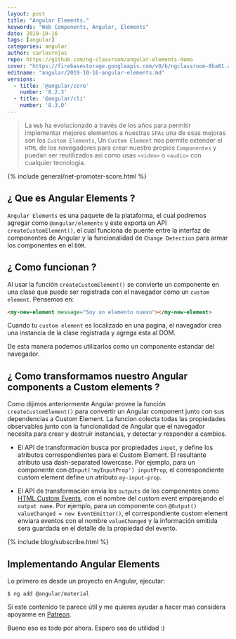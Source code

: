 ```yaml
---
layout: post
title: "Angular Elements."
keywords: "Web Components, Angular, Elements"
date: 2019-10-16
tags: [angular]
categories: angular
author: carlosrojas
repo: https://github.com/ng-classroom/angular-elements-demo
cover: "https://firebasestorage.googleapis.com/v0/b/ngclassroom-8ba81.appspot.com/o/posts%2F2019-10-16-angular-elements%2FCOVER.png?alt=media&token=ab87d9dd-6edf-4c9c-a0ed-36b8a020ce2d"
editname: "angular/2019-10-16-angular-elements.md"
versions:
  - title: '@angular/core'
    number: '8.2.3'
  - title: '@angular/cli'
    number: '8.3.0'
---
```


> La `Web` ha evolucionado a través de los años para permitir implementar mejores elementos a nuestras `SPAs` una de esas mejoras son los `Custom Elements`, Un `Custom Element` nos permite extender el `HTML` de los navegadores para crear nuestro propios `Componentes` y puedan ser reutilizados asi como usas `<video>` o `<audio>` con cualquier tecnologia. 

<!--summary-->

<amp-img width="810" height="450" layout="responsive" src="https://firebasestorage.googleapis.com/v0/b/ngclassroom-8ba81.appspot.com/o/posts%2F2019-10-16-angular-elements%2FCOVER.png?alt=media&token=ab87d9dd-6edf-4c9c-a0ed-36b8a020ce2d"></amp-img>

{% include general/net-promoter-score.html %}

## ¿ Que es Angular Elements ?

`Angular Elements` es una paquete de la plataforma, el cual podremos agregar como `@angular/elements` y este exporta un API `createCustomElement()`, el cual funciona de puente entre la interfaz de componentes de Angular y la funcionalidad de `Change Detection` para armar los componentes en el `DOM`.

## ¿ Como funcionan ?

Al usar la función `createCustomElement()` se convierte un componente en una clase que puede ser registrada con el navegador como un `custom element`. Pensemos en:

```html
<my-new-element message="Soy un elemento nuevo"></my-new-element>
```

Cuando tu `custom element` es localizado en una pagina, el navegador crea una instancia de la clase registrada y agrega esta al DOM.

<amp-img width="600" height="360" layout="responsive" src="https://firebasestorage.googleapis.com/v0/b/ngclassroom-8ba81.appspot.com/o/posts%2F2019-10-16-angular-elements%2FcustomElement1.png?alt=media&token=ba144e4c-21e1-4e25-895f-e87d491de332"></amp-img>

De esta manera podemos utilizarlos como un componente estandar del navegador.

## ¿ Como transformamos nuestro Angular components a Custom elements ?

Como dijimos anteriormente Angular provee la función `createCustomElement()` para convertir un Angular component junto con sus dependencias a Custom Element. La funcion colecta todas las propiedades observables junto con la funcionalidad de Angular que el navegador necesita para crear y destruir instancias, y detectar y responder a cambios. 

<amp-img width="600" height="387" layout="responsive" src="https://firebasestorage.googleapis.com/v0/b/ngclassroom-8ba81.appspot.com/o/posts%2F2019-10-16-angular-elements%2FcustomElement2.png?alt=media&token=3e9ad796-8e4a-4ae1-943d-f4a28aeade55"></amp-img>

- El API de transformación busca por propiedades `input`, y define los atributos correspondientes para el Custom Element. El resultante atributo usa dash-separated lowercase. Por ejemplo, para un componente con `@Input('myInputProp') inputProp`, el correspondiente custom element define un atributo `my-input-prop`.

- El API de transformación envia los `outputs` de los componentes como [HTML Custom Events](https://developer.mozilla.org/en-US/docs/Web/API/CustomEvent), con el nombre del custom event emparejando el `output name`. Por ejemplo, para un componente con `@Output() valueChanged = new EventEmitter()`, el correspondiente custom element enviara eventos con el nombre `valueChanged` y la información emitida sera guardada en el detalle de la propiedad del evento.

{% include blog/subscribe.html %}

## Implementando Angular Elements

Lo primero es desde un proyecto en Angular, ejecutar:

````
$ ng add @angular/material
````



Si este contenido te parece útil y me quieres ayudar a hacer mas considera apoyarme en [Patreon](https://www.patreon.com/carlosrojas_o).

Bueno eso es todo por ahora. Espero sea de utilidad :)